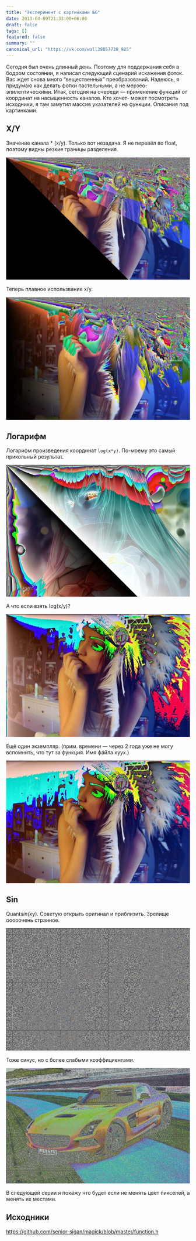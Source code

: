 ```yaml
---
title: "Эксперимент с картинками №6"
date: 2013-04-09T21:33:00+06:00
draft: false
tags: []
featured: false
summary: ""
canonical_url: "https://vk.com/wall38057738_925"
---
```


Сегодня был очень длинный день. Поэтому для поддержания себя в бодром состоянии, я написал следующий сценарий искажения фоток. Вас ждет снова много “вещественных” преобразований. Надеюсь, я придумаю как делать фотки пастельными, а не мерзео-эпилептическими. Итак, сегодня на очереди — применение функций от координат на насыщенность каналов. Кто хочет- может посмотреть исходники, я там замутил массив указателей на функции. Описания под картинками.

## X/Y

Значение канала * (x/y). Только вот незадача. Я не перевёл во float, поэтому видны резкие границы разделения.

![(int)(x/y)](/assets/imagemagick-experiments-6/gn61wklfmmftg3ep5atf.jpeg)

Теперь плавное использвание x/y.

![(float)(x/y)](/assets/imagemagick-experiments-6/c342x0p7a7z3kc62s79p.jpeg)

## Логарифм

Логарифм произведения координат `log(x*y)`. По-моему это самый прикольный результат.

![log(x*y)](/assets/imagemagick-experiments-6/n6v3rsl1vvo00ji4oqf9.jpeg)

А что если взять log(x/y)?

![log(x/y)](/assets/imagemagick-experiments-6/3gfyi9wnv7z6dwhif365.jpeg)

Ещё один экземпляр. (прим. времени — через 2 года уже не могу вспомнить, что тут за функция. Имя файла xyyx.)

![xyyx](/assets/imagemagick-experiments-6/0ndg0khoqxeudglswu9j.jpeg)

## Sin

Quant*sin(x*y). Советую открыть оригинал и приблизить. Зрелище ооооочень странное.

![Quant*sin(x*y)](/assets/imagemagick-experiments-6/wjjzi8e8uo52qqic5yco.jpeg)

Тоже синус, но с более слабыми коэффициентами.

![ ](/assets/imagemagick-experiments-6//dv0ospy750vqf5vs8stp.jpeg)

В следующей серии я покажу что будет если не менять цвет пикселей, а менять их местами.

## Исходники

https://github.com/senior-sigan/magick/blob/master/function.h
